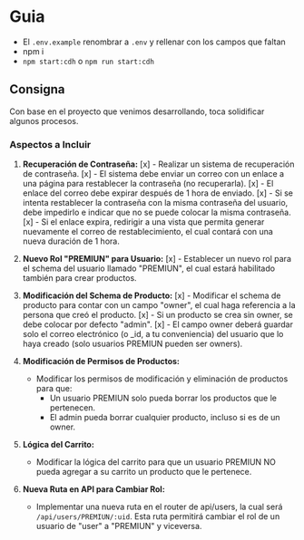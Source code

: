# Guia

- El ```.env.example``` renombrar a  ```.env```
y rellenar con los campos que faltan
- npm i
- ```npm start:cdh``` o ```npm run start:cdh```


## Consigna

Con base en el proyecto que venimos desarrollando, toca solidificar algunos procesos.

### Aspectos a Incluir

1. **Recuperación de Contraseña:**
  [x] - Realizar un sistema de recuperación de contraseña.
  [x] - El sistema debe enviar un correo con un enlace a una página para restablecer la contraseña (no recuperarla).
  [x] - El enlace del correo debe expirar después de 1 hora de enviado.
  [x] - Si se intenta restablecer la contraseña con la misma contraseña del usuario, debe impedirlo e indicar que no se puede colocar la misma contraseña.
  [x] - Si el enlace expira, redirigir a una vista que permita generar nuevamente el correo de restablecimiento, el cual contará con una nueva duración de 1 hora.

2. **Nuevo Rol "PREMIUN" para Usuario:**
  [x] - Establecer un nuevo rol para el schema del usuario llamado "PREMIUN", el cual estará habilitado también para crear productos.

3. **Modificación del Schema de Producto:**
  [x] - Modificar el schema de producto para contar con un campo "owner", el cual haga referencia a la persona que creó el producto.
  [x] - Si un producto se crea sin owner, se debe colocar por defecto "admin".
  [x] - El campo owner deberá guardar solo el correo electrónico (o _id, a tu conveniencia) del usuario que lo haya creado (solo usuarios PREMIUN pueden ser owners).

4. **Modificación de Permisos de Productos:**
   - Modificar los permisos de modificación y eliminación de productos para que:
     - Un usuario PREMIUN solo pueda borrar los productos que le pertenecen.
     - El admin pueda borrar cualquier producto, incluso si es de un owner.

5. **Lógica del Carrito:**
   - Modificar la lógica del carrito para que un usuario PREMIUN NO pueda agregar a su carrito un producto que le pertenece.

6. **Nueva Ruta en API para Cambiar Rol:**
   - Implementar una nueva ruta en el router de api/users, la cual será `/api/users/PREMIUN/:uid`. Esta ruta permitirá cambiar el rol de un usuario de "user" a "PREMIUN" y viceversa.

